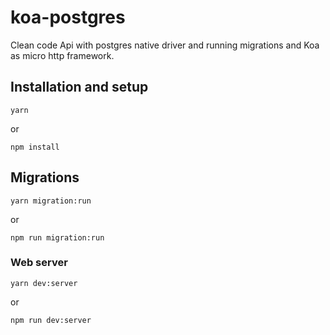 # koa-postgres
Clean code Api with postgres native driver and running migrations and Koa as micro http framework.

## Installation and setup

```
yarn
```
or
```
npm install
```

## Migrations

```
yarn migration:run
```
or
```
npm run migration:run
```

### Web server

```
yarn dev:server
```
or
```
npm run dev:server
```
